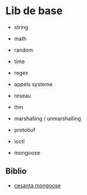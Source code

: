 # Lib de base

- string
- math
- random
- time
- regex
- appels systeme
- reseau
- ihm
- marshalling / unmarshalling

- protobuf
- ioctl
- mongoose

## Biblio

- [cesanta mongoose](https://cesanta.com/docs/overview/usage-example.html)
